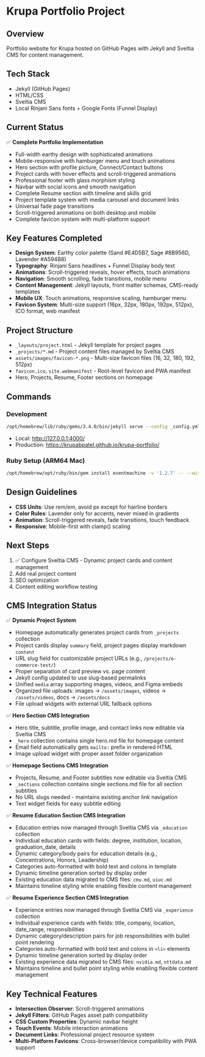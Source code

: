 # Krupa Portfolio Project

## Overview
Portfolio website for Krupa hosted on GitHub Pages with Jekyll and Sveltia CMS for content management.

## Tech Stack
- Jekyll (GitHub Pages)
- HTML/CSS
- Sveltia CMS
- Local Rinjani Sans fonts + Google Fonts (Funnel Display)

## Current Status
✅ **Complete Portfolio Implementation**
- Full-width earthy design with sophisticated animations
- Mobile-responsive with hamburger menu and touch animations
- Hero section with profile picture, Connect/Contact buttons
- Project cards with hover effects and scroll-triggered animations
- Professional footer with glass morphism styling
- Navbar with social icons and smooth navigation
- Complete Resume section with timeline and skills grid
- Project template system with media carousel and document links
- Universal fade page transitions
- Scroll-triggered animations on both desktop and mobile
- Complete favicon system with multi-platform support

## Key Features Completed
- **Design System**: Earthy color palette (Sand #E4D5B7, Sage #8B956D, Lavender #A594B8)
- **Typography**: Rinjani Sans headlines + Funnel Display body text
- **Animations**: Scroll-triggered reveals, hover effects, touch animations
- **Navigation**: Smooth scrolling, fade transitions, mobile menu
- **Content Management**: Jekyll layouts, front matter schemas, CMS-ready templates
- **Mobile UX**: Touch animations, responsive scaling, hamburger menu
- **Favicon System**: Multi-size support (16px, 32px, 180px, 192px, 512px), ICO format, web manifest

## Project Structure
- `_layouts/project.html` - Jekyll template for project pages
- `_projects/*.md` - Project content files managed by Sveltia CMS
- `assets/images/favicon-*.png` - Multi-size favicon files (16, 32, 180, 192, 512px)
- `favicon.ico`, `site.webmanifest` - Root-level favicon and PWA manifest
- Hero, Projects, Resume, Footer sections on homepage

## Commands
### Development
```bash
/opt/homebrew/lib/ruby/gems/3.4.0/bin/jekyll serve --config _config.yml,_config_dev.yml --force_polling
```
- Local: http://127.0.0.1:4000/
- Production: https://krupabpatel.github.io/krupa-portfolio/

### Ruby Setup (ARM64 Mac)
```bash
/opt/homebrew/opt/ruby/bin/gem install eventmachine -v '1.2.7' -- --with-cppflags="-I$(brew --prefix)/include -I$(xcrun --show-sdk-path)/usr/include/c++/v1" --with-ldflags="-L$(brew --prefix)/lib"
```

## Design Guidelines
- **CSS Units**: Use rem/em, avoid px except for hairline borders
- **Color Rules**: Lavender only for accents, never mixed in gradients
- **Animation**: Scroll-triggered reveals, fade transitions, touch feedback
- **Responsive**: Mobile-first with clamp() scaling

## Next Steps
1. ✅ Configure Sveltia CMS - Dynamic project cards and content management
2. Add real project content
3. SEO optimization
4. Content editing workflow testing

## CMS Integration Status
✅ **Dynamic Project System**
- Homepage automatically generates project cards from `_projects` collection
- Project cards display `summary` field, project pages display markdown `content`
- URL slug field for customizable project URLs (e.g., `/projects/e-commerce-test/`)
- Proper separation of card preview vs. page content
- Jekyll config updated to use slug-based permalinks
- Unified `media` array supporting images, videos, and Figma embeds
- Organized file uploads: images → `/assets/images`, videos → `/assets/videos`, docs → `/assets/docs`
- File upload widgets with external URL fallback options

✅ **Hero Section CMS Integration**
- Hero title, subtitle, profile image, and contact links now editable via Sveltia CMS
- `_hero` collection contains single hero.md file for homepage content
- Email field automatically gets `mailto:` prefix in rendered HTML
- Image upload widget with proper asset folder organization

✅ **Homepage Sections CMS Integration**
- Projects, Resume, and Footer subtitles now editable via Sveltia CMS
- `_sections` collection contains single sections.md file for all section subtitles
- No URL slugs needed - maintains existing anchor link navigation
- Text widget fields for easy subtitle editing

✅ **Resume Education Section CMS Integration**
- Education entries now managed through Sveltia CMS via `_education` collection
- Individual education cards with fields: degree, institution, location, graduation_date, details
- Dynamic category/body pairs for education details (e.g., Concentrations, Honors, Leadership)
- Categories auto-formatted with bold text and colons in template
- Dynamic timeline generation sorted by display order
- Existing education data migrated to CMS files: `cmu.md`, `uiuc.md`
- Maintains timeline styling while enabling flexible content management

✅ **Resume Experience Section CMS Integration**
- Experience entries now managed through Sveltia CMS via `_experience` collection
- Individual experience cards with fields: title, company, location, date_range, responsibilities
- Dynamic category/description pairs for job responsibilities with bullet point rendering
- Categories auto-formatted with bold text and colons in `<li>` elements
- Dynamic timeline generation sorted by display order
- Existing experience data migrated to CMS files: `nvidia.md`, `nttdata.md`
- Maintains timeline and bullet point styling while enabling flexible content management

## Key Technical Features
- **Intersection Observer**: Scroll-triggered animations
- **Jekyll Filters**: GitHub Pages asset path compatibility  
- **CSS Custom Properties**: Dynamic navbar height
- **Touch Events**: Mobile interaction animations
- **Document Links**: Professional project resource system
- **Multi-Platform Favicons**: Cross-browser/device compatibility with PWA support